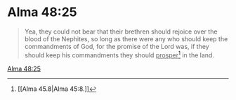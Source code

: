 # Alma 48:25

> Yea, they could not bear that their brethren should rejoice over the blood of the Nephites, so long as there were any who should keep the commandments of God, for the promise of the Lord was, if they should keep his commandments they should <u>prosper</u>[^a] in the land.

[Alma 48:25](https://www.churchofjesuschrist.org/study/scriptures/bofm/alma/48?lang=eng&id=p25#p25)


[^a]: [[Alma 45.8|Alma 45:8.]]
